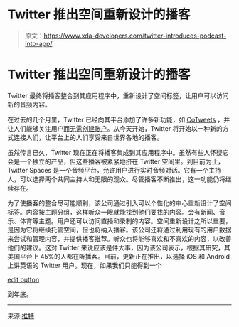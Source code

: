 # Twitter 推出空间重新设计的播客

> 原文：<https://www.xda-developers.com/twitter-introduces-podcast-into-app/>

# Twitter 推出空间重新设计的播客

Twitter 最终将播客整合到其应用程序中，重新设计了空间标签，让用户可以访问新的音频内容。

在过去的几个月里，Twitter 已经向其平台添加了许多新功能，如 [CoTweets](https://www.xda-developers.com/twitter-tests-cotweets-feature/) ，并让人们能够关注用户[而无需创建账户](https://www.xda-developers.com/twitter-allowing-follow-without-account/)。从今天开始，Twitter 将开始以一种新的方式连接人们，让平台上的人们享受来自世界各地的播客。

虽然传言已久，Twitter 现在正在将播客集成到其应用程序中。虽然有些人怀疑它会是一个独立的产品，但这些播客被紧紧地挤在 Twitter 空间里。到目前为止，Twitter Spaces 是一个音频平台，允许用户进行实时音频对话。它有一个主持人，可以选择两个共同主持人和无限的观众。尽管播客不断推出，这一功能仍将继续存在。

为了使播客的整合尽可能顺利，该公司通过引入可以个性化的中心重新设计了空间标签。内容按主题分组，这样听众一眼就能找到他们要找的内容。会有新闻、音乐、体育等主题。用户还可以访问直播和录制的内容。空间重新设计之所以重要，是因为它将继续托管空间，但也将纳入播客。该公司还将通过利用现有的用户数据来尝试和管理内容，并提供播客推荐。听众也将能够喜欢和不喜欢的内容，以改善他们的建议。这对 Twitter 来说应该是件大事，因为该公司表示，根据其研究，其美国平台上 45%的人都在听播客。目前，更新正在推出，以选择 iOS 和 Android 上讲英语的 Twitter 用户。现在，如果我们只能得到一个

[edit button](https://www.xda-developers.com/twitter-finally-edit-button/)

到年底。

* * *

来源:[推特](https://blog.twitter.com/en_us/topics/product/2022/listen-up-podcasts-are-coming-twitter)